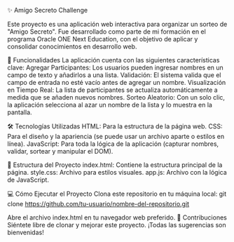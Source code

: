 ✨ Amigo Secreto Challenge

Este proyecto es una aplicación web interactiva para organizar un sorteo de "Amigo Secreto". Fue desarrollado como parte de mi formación en el programa Oracle ONE Next Education, con el objetivo de aplicar y consolidar conocimientos en desarrollo web.

🚀 Funcionalidades
La aplicación cuenta con las siguientes características clave:
Agregar Participantes: Los usuarios pueden ingresar nombres en un campo de texto y añadirlos a una lista.
Validación: El sistema valida que el campo de entrada no esté vacío antes de agregar un nombre.
Visualización en Tiempo Real: La lista de participantes se actualiza automáticamente a medida que se añaden nuevos nombres.
Sorteo Aleatorio: Con un solo clic, la aplicación selecciona al azar un nombre de la lista y lo muestra en la pantalla.

🛠️ Tecnologías Utilizadas
HTML: Para la estructura de la página web.
CSS: Para el diseño y la apariencia (se puede usar un archivo aparte o estilos en línea).
JavaScript: Para toda la lógica de la aplicación (capturar nombres, validar, sortear y manipular el DOM).

📂 Estructura del Proyecto
index.html: Contiene la estructura principal de la página.
style.css: Archivo para estilos visuales.
app.js: Archivo con la lógica de JavaScript.

💻 Cómo Ejecutar el Proyecto
Clona este repositorio en tu máquina local:
git clone https://github.com/tu-usuario/nombre-del-repositorio.git


Abre el archivo index.html en tu navegador web preferido.
📝 Contribuciones
Siéntete libre de clonar y mejorar este proyecto. ¡Todas las sugerencias son bienvenidas!
